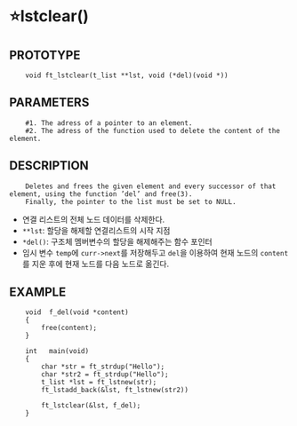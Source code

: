 ⭐lstclear()
============

PROTOTYPE
----------
        void ft_lstclear(t_list **lst, void (*del)(void *))


PARAMETERS
----------
        #1. The adress of a pointer to an element.
        #2. The adress of the function used to delete the content of the element.
        

DESCRIPTION
-----------
        Deletes and frees the given element and every successor of that element, using the function ’del’ and free(3).
        Finally, the pointer to the list must be set to NULL.

* 연결 리스트의 전체 노드 데이터를 삭제한다.
* `**lst`: 할당을 해제할 연결리스트의 시작 지점
* `*del()`: 구조체 멤버변수의 할당을 해제해주는 함수 포인터
* 임시 변수 `temp`에 `curr->next`를 저장해두고 `del`을 이용하여 현재 노드의 `content`를 지운 후에 현재 노드를 다음 노드로 옮긴다.


EXAMPLE
-----------
        void  f_del(void *content)
        {
            free(content);
        }
        
        int   main(void)
        {
            char *str = ft_strdup("Hello");
            char *str2 = ft_strdup("Hello");
            t_list *lst = ft_lstnew(str);
            ft_lstadd_back(&lst, ft_lstnew(str2))
            
            ft_lstclear(&lst, f_del);
        }
        
</br>
</br>
</br>
</br>
</br>

